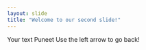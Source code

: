 ```yaml
---
layout: slide
title: "Welcome to our second slide!"
---
```

Your text Puneet
Use the left arrow to go back!
